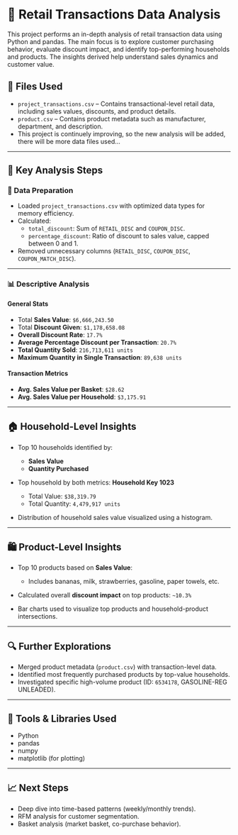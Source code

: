 # 🛒 Retail Transactions Data Analysis

This project performs an in-depth analysis of retail transaction data using Python and pandas. 
The main focus is to explore customer purchasing behavior, evaluate discount impact, and identify top-performing households and products. 
The insights derived help understand sales dynamics and customer value.

## 📁 Files Used

- `project_transactions.csv` – Contains transactional-level retail data, including sales values, discounts, and product details.
- `product.csv` – Contains product metadata such as manufacturer, department, and description.
- This project is continuely improving, so the new analysis will be added, there will be more data files used...

---

## 🧪 Key Analysis Steps

### 📌 Data Preparation
- Loaded `project_transactions.csv` with optimized data types for memory efficiency.
- Calculated:
  - `total_discount`: Sum of `RETAIL_DISC` and `COUPON_DISC`.
  - `percentage_discount`: Ratio of discount to sales value, capped between 0 and 1.
- Removed unnecessary columns (`RETAIL_DISC`, `COUPON_DISC`, `COUPON_MATCH_DISC`).

---

### 📊 Descriptive Analysis

#### General Stats
- Total **Sales Value**: `$6,666,243.50`
- Total **Discount Given**: `$1,178,658.08`
- **Overall Discount Rate**: `17.7%`
- **Average Percentage Discount per Transaction**: `20.7%`
- **Total Quantity Sold**: `216,713,611 units`
- **Maximum Quantity in Single Transaction**: `89,638 units`

#### Transaction Metrics
- **Avg. Sales Value per Basket**: `$28.62`
- **Avg. Sales Value per Household**: `$3,175.91`

---

## 🏠 Household-Level Insights

- Top 10 households identified by:
  - **Sales Value**
  - **Quantity Purchased**

- Top household by both metrics: **Household Key 1023**
  - Total Value: `$38,319.79`
  - Total Quantity: `4,479,917 units`

- Distribution of household sales value visualized using a histogram.

---

## 🛍️ Product-Level Insights

- Top 10 products based on **Sales Value**:
  - Includes bananas, milk, strawberries, gasoline, paper towels, etc.
- Calculated overall **discount impact** on top products: `~10.3%`

- Bar charts used to visualize top products and household-product intersections.

---

## 🔍 Further Explorations

- Merged product metadata (`product.csv`) with transaction-level data.
- Identified most frequently purchased products by top-value households.
- Investigated specific high-volume product (ID: `6534178`, GASOLINE-REG UNLEADED).

---

## 📌 Tools & Libraries Used

- Python
- pandas
- numpy
- matplotlib (for plotting)

---

## 📈 Next Steps

- Deep dive into time-based patterns (weekly/monthly trends).
- RFM analysis for customer segmentation.
- Basket analysis (market basket, co-purchase behavior).

